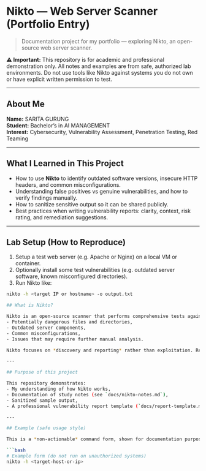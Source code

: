 # Nikto — Web Server Scanner (Portfolio Entry)

> Documentation project for my portfolio — exploring Nikto, an open-source web server scanner.

**⚠️ Important:** This repository is for academic and professional demonstration only. All notes and examples are from safe, authorized lab environments. Do not use tools like Nikto against systems you do not own or have explicit written permission to test.

---

## About Me

**Name:** SARITA GURUNG  
**Student:** Bachelor’s in AI MANAGEMENT  
**Interest:** Cybersecurity, Vulnerability Assessment, Penetration Testing, Red Teaming

---

## What I Learned in This Project

- How to use **Nikto** to identify outdated software versions, insecure HTTP headers, and common misconfigurations.  
- Understanding false positives vs genuine vulnerabilities, and how to verify findings manually.  
- How to sanitize sensitive output so it can be shared publicly.  
- Best practices when writing vulnerability reports: clarity, context, risk rating, and remediation suggestions.

---

## Lab Setup (How to Reproduce)

1. Setup a test web server (e.g. Apache or Nginx) on a local VM or container.  
2. Optionally install some test vulnerabilities (e.g. outdated server software, known misconfigured directories).  
3. Run Nikto like:

```bash
nikto -h <target IP or hostname> -o output.txt

## What is Nikto?

Nikto is an open-source scanner that performs comprehensive tests against web servers. It checks for:
- Potentially dangerous files and directories,
- Outdated server components,
- Common misconfigurations,
- Issues that may require further manual analysis.

Nikto focuses on *discovery and reporting* rather than exploitation. Results are leads, not proofs.

---

## Purpose of this project

This repository demonstrates:
- My understanding of how Nikto works,
- Documentation of study notes (see `docs/nikto-notes.md`),
- Sanitized sample output,
- A professional vulnerability report template (`docs/report-template.md`).

---

## Example (safe usage style)

This is a *non-actionable* command form, shown for documentation purposes:

```bash
# Example form (do not run on unauthorized systems)
nikto -h <target-host-or-ip>
